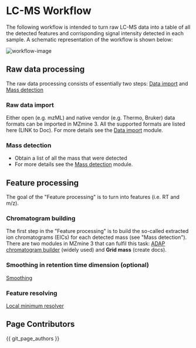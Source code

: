 # LC-MS Workflow
The following workflow is intended to turn raw LC-MS data into a table of all the detected features and corrisponding signal intensity detected in each sample. A schematic representation of the workflow is shown below:

![workflow-image](https://github.com/titodamiani/mzmine_documentation/blob/e90deb3ccb11b18c94f7f27ed76f71c818640091/docs/workflows/lcmsworkflow/workflow-image.png)


## Raw data processing
The raw data processing consists of essentially two steps: [Data import](../../module_docs/dataimport/data-import.md#lc-ms-data) and [Mass detection](../../module_docs/massdetection/mass-detection.md)
  
### Raw data import
Either open (e.g. mzML) and native vendor (e.g. Thermo, Bruker) data formats can be imported in MZmine 3. All the supported formats are listed here (LINK to Doc). For more details see the [Data import](../../module_docs/dataimport/data-import.md#lc-ms-data) module.

### Mass detection
- Obtain a list of all the mass that were detected
- For more details see the [Mass detection](../../module_docs/massdetection/mass-detection.md) module.


## Feature processing
The goal of the "Feature processing" is to turn into features (i.e. RT and m/z).

### Chromatogram building
The first step in the "Feature processing" is to build the so-called extracted ion chromatograms (EICs) for each detected mass (see "Mass detection").
There are two modules in MZmine 3 that can fulfil this task: [ADAP chromatogram builder](../../module_docs/adapchromatogrambuilder/adap-chromatogram-builder.md) (widely used) and **Grid mass** (create docs).

### Smoothing in retention time dimension (optional)

[Smoothing](../../module_docs/smoothing/smoothing.md)

### Feature resolving

[Local minimum resolver](../../module_docs/localminimumresolver/local-minimum-resolver.md)

## Page Contributors

{{ git_page_authors }}
